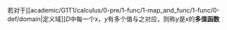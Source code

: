 若对于[[academic/G1T1/calculus/0-pre/1-func/1-map_and_func/1-func/0-def/domain|定义域]]$D$中每一个$x$，$y$有多个值与之对应，则称$y$是$x$的**多值函数**